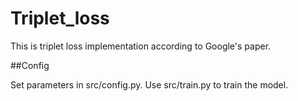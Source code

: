 # Triplet_loss

This is triplet loss implementation according to Google's paper.

##Config

Set parameters in src/config.py.
Use src/train.py to train the model.
